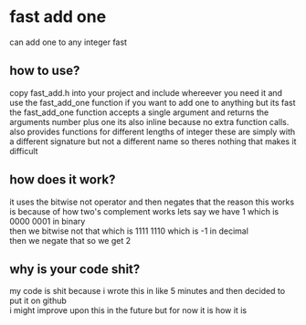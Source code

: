 # fast add one
can add one to any integer fast

## how to use?
copy fast_add.h into your project and include whereever you need it and use the fast_add_one function if you want to add one to anything but its fast  
the fast_add_one function accepts a single argument and returns the arguments number plus one its also inline because no extra function calls.  
also provides functions for different lengths of integer these are simply with a different signature but not a different name so theres nothing that makes it difficult  

## how does it work?
it uses the bitwise not operator and then negates that the reason this works is because of how two's complement works
lets say we have 1 which is 0000 0001 in binary  
then we bitwise not that which is 1111 1110 which is -1 in decimal  
then we negate that so we get 2  

## why is your code shit?
my code is shit because i wrote this in like 5 minutes and then decided to put it on github  
i might improve upon this in the future but for now it is how it is  
